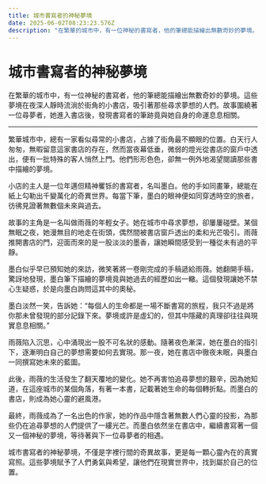 ```yaml
---
title: 城市書寫者的神秘夢境
date: 2025-06-02T08:23:23.576Z
description: "在繁華的城市中，有一位神秘的書寫者，他的筆總能描繪出無數奇妙的夢境。這些夢境在夜深人靜時流淌於街角的小書店，吸引著那些尋求夢想的人們。故事圍繞著一位尋夢者，她進入書店後，發現書寫者的筆跡竟與她自身的命運息息相關。"
---
```


# 城市書寫者的神秘夢境

在繁華的城市中，有一位神秘的書寫者，他的筆總能描繪出無數奇妙的夢境。這些夢境在夜深人靜時流淌於街角的小書店，吸引著那些尋求夢想的人們。故事圍繞著一位尋夢者，她進入書店後，發現書寫者的筆跡竟與她自身的命運息息相關。

---

繁華城市中，總有一家看似尋常的小書店，占據了街角最不顯眼的位置。白天行人匆匆，無暇留意這家書店的存在，然而當夜幕低垂，微弱的燈光從書店的窗戶中透出，便有一批特殊的客人悄然上門。他們形形色色，卻無一例外地渴望閱讀那些書中描繪的夢境。

小店的主人是一位年邁但精神矍铄的書寫者，名叫墨白。他的手如同畫筆，總能在紙上勾勒出千變萬化的奇異世界。每當下筆，墨白的眼神便如同穿透時空的旅者，彷彿見證著無數個未來與過去。

故事的主角是一名叫做雨薇的年輕女子。她在城市中尋求夢想，卻屢屢碰壁。某個無眠之夜，她漫無目的地走在街頭，偶然間被書店窗戶透出的柔和光芒吸引。雨薇推開書店的門，迎面而來的是一股淡淡的墨香，讓她瞬間感受到一種從未有過的平靜。

墨白似乎早已預知她的來訪，微笑著將一卷剛完成的手稿遞給雨薇。她翻開手稿，驚訝地發現，墨白筆下描繪的夢境竟與她過去的經歷如出一轍。這個發現讓她不禁心生疑惑，於是向墨白詢問這其中的奧秘。

墨白淡然一笑，告訴她：“每個人的生命都是一場不斷書寫的旅程，我只不過是將你那未曾發現的部分記錄下來。夢境或許是虛幻的，但其中隱藏的真理卻往往與現實息息相關。”

雨薇陷入沉思，心中涌現出一股不可名狀的感動。隨著夜色漸深，她在墨白的指引下，逐漸明白自己的夢想需要如何去實現。那一夜，她在書店中徹夜未眠，與墨白一同撰寫她未來的藍圖。

此後，雨薇的生活發生了翻天覆地的變化。她不再害怕追尋夢想的艱辛，因為她知道，在這座城市的某個角落，有著一本書，記載著她生命的每個轉折點。而墨白的書店，則成為她心靈的避風港。

最終，雨薇成為了一名出色的作家，她的作品中隱含著無數人們心靈的投影，為那些仍在追尋夢想的人們提供了一縷光芒。而墨白依然坐在書店中，繼續書寫著一個又一個神秘的夢境，等待著與下一位尋夢者的相遇。

城市書寫者的神秘夢境，不僅是字裡行間的奇異故事，更是每一顆心靈內在的真實寫照。這些夢境賦予了人們勇氣與希望，讓他們在現實世界中，找到屬於自己的位置。